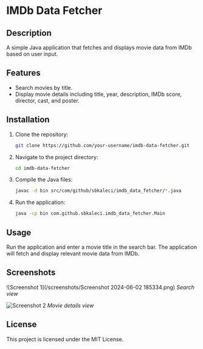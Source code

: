 # IMDb Data Fetcher

## Description

A simple Java application that fetches and displays movie data from IMDb based on user input.

## Features

- Search movies by title.
- Display movie details including title, year, description, IMDb score, director, cast, and poster.

## Installation

1. Clone the repository:
    ```sh
    git clone https://github.com/your-username/imdb-data-fetcher.git
    ```
2. Navigate to the project directory:
    ```sh
    cd imdb-data-fetcher
    ```
3. Compile the Java files:
    ```sh
    javac -d bin src/com/github/sbkaleci/imdb_data_fetcher/*.java
    ```
4. Run the application:
    ```sh
    java -cp bin com.github.sbkaleci.imdb_data_fetcher.Main
    ```

## Usage

Run the application and enter a movie title in the search bar. The application will fetch and display relevant movie data from IMDb.

## Screenshots

![Screenshot 1](/screenshots/Screenshot 2024-06-02 185334.png)
*Search view*

![Screenshot 2](path/to/screenshot2.png)
*Movie details view*

## License

This project is licensed under the MIT License.
